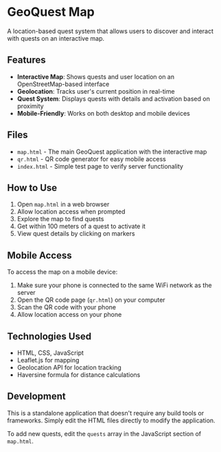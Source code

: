 # GeoQuest Map

A location-based quest system that allows users to discover and interact with quests on an interactive map.

## Features

- **Interactive Map**: Shows quests and user location on an OpenStreetMap-based interface
- **Geolocation**: Tracks user's current position in real-time
- **Quest System**: Displays quests with details and activation based on proximity
- **Mobile-Friendly**: Works on both desktop and mobile devices

## Files

- `map.html` - The main GeoQuest application with the interactive map
- `qr.html` - QR code generator for easy mobile access
- `index.html` - Simple test page to verify server functionality

## How to Use

1. Open `map.html` in a web browser
2. Allow location access when prompted
3. Explore the map to find quests
4. Get within 100 meters of a quest to activate it
5. View quest details by clicking on markers

## Mobile Access

To access the map on a mobile device:
1. Make sure your phone is connected to the same WiFi network as the server
2. Open the QR code page (`qr.html`) on your computer
3. Scan the QR code with your phone
4. Allow location access on your phone

## Technologies Used

- HTML, CSS, JavaScript
- Leaflet.js for mapping
- Geolocation API for location tracking
- Haversine formula for distance calculations

## Development

This is a standalone application that doesn't require any build tools or frameworks. Simply edit the HTML files directly to modify the application.

To add new quests, edit the `quests` array in the JavaScript section of `map.html`.
